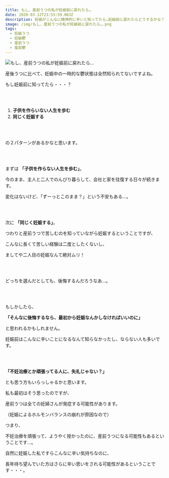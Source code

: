 ```yaml
---
title: もし、産前うつの私が妊娠前に戻れたら…
date: 2020-03-12T23:53:59.063Z
description: 妊娠がこんなに精神的に辛いと知ってたら…妊娠前に戻れたらどうするかな？
image: /img/もし、産前うつの私が妊娠前に戻れたら….png
tags:
  - 妊娠うつ
  - 妊娠鬱
  - 産前うつ
  - 産前鬱
---
```

![もし、産前うつの私が妊娠前に戻れたら…](/img/もし、産前うつの私が妊娠前に戻れたら….png "もし、産前うつの私が妊娠前に戻れたら…")



産後うつに比べて、妊娠中の一時的な鬱状態は全然知られてないですよね。 

もし妊娠前に知ってたら・・・？

<br><br>

1. **子供を作らいない人生を歩む**
2. **同じく妊娠する**

<br><br>

の２パターンがあるかなと思います。 

<br><br>

まずは **「子供を作らない人生を歩む」**。

今のまま、主人と二人でのんびり暮らして、会社と家を往復する日々が続きます。

変化はないけど、「ずーっとこのまま？」という不安もある…。

<br><br>

次に **「同じく妊娠する」**。

つわりと産前うつで苦しむのを知っていながら妊娠するということですが、

こんなに長くて苦しい経験は二度としたくないし、

ましてや二人目の妊娠なんて絶対ムリ！

<br><br>

どっちを選んだとしても、後悔するんだろうなあ…。

<br><br>

もしかしたら、

**「そんなに後悔するなら、最初から妊娠なんかしなければいいのに」**

と思われるかもしれません。

妊娠前はこんなに辛いことになるなんて知らなかったし、ならない人も多いです。

<br><br>

**「不妊治療とか頑張ってる人に、失礼じゃない？」**

とも思う方もいらっしゃるかと思います。

私も最初はそう思ったのですが、

産前うつは全ての妊婦さんが発症する可能性があります。

（妊娠によるホルモンバランスの崩れが原因なので）

つまり、

不妊治療を頑張って、ようやく授かったのに、産前うつになる可能性もあるということです…。

自然に妊娠した私ですらこんなに辛い気持ちなのに、

長年待ち望んでいた方はさらに辛い思いをされる可能性があるということです・・・。
